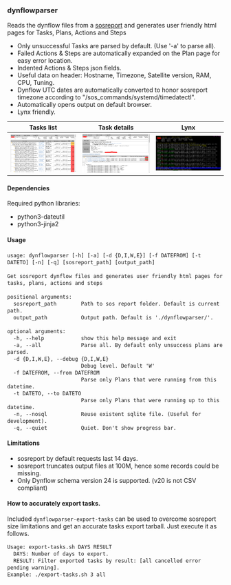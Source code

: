 ### dynflowparser
Reads the dynflow files from a [sosreport](https://github.com/sosreport/sos) and generates user friendly html pages for Tasks, Plans, Actions and Steps

- Only unsuccessful Tasks are parsed by default. (Use '-a' to parse all).
- Failed Actions & Steps are automatically expanded on the Plan page for easy error location.
- Indented Actions & Steps json fields.
- Useful data on header: Hostname, Timezone, Satellite version, RAM, CPU, Tuning.
- Dynflow UTC dates are automatically converted to honor sosreport timezone according to "/sos_commands/systemd/timedatectl".
- Automatically opens output on default browser.
- Lynx friendly.

| Tasks list | Task details | Lynx |
| --- | --- | --- |
| ![](https://raw.githubusercontent.com/pafernanr/dynflowparser/refs/heads/main/docs/files/_screenshot1.png) | ![](https://raw.githubusercontent.com/pafernanr/dynflowparser/refs/heads/main/docs/files/_screenshot2.png) | ![](https://raw.githubusercontent.com/pafernanr/dynflowparser/refs/heads/main/docs/files/_screenshot3.png) |

#### Dependencies
Required python libraries:
- python3-dateutil
- python3-jinja2

#### Usage 
~~~
usage: dynflowparser [-h] [-a] [-d {D,I,W,E}] [-f DATEFROM] [-t DATETO] [-n] [-q] [sosreport_path] [output_path]

Get sosreport dynflow files and generates user friendly html pages for tasks, plans, actions and steps

positional arguments:
  sosreport_path        Path to sos report folder. Default is current path.
  output_path           Output path. Default is './dynflowparser/'.

optional arguments:
  -h, --help            show this help message and exit
  -a, --all             Parse all. By default only unsuccess plans are parsed.
  -d {D,I,W,E}, --debug {D,I,W,E}
                        Debug level. Default 'W'
  -f DATEFROM, --from DATEFROM
                        Parse only Plans that were running from this datetime.
  -t DATETO, --to DATETO
                        Parse only Plans that were running up to this datetime.
  -n, --nosql           Reuse existent sqlite file. (Useful for development).
  -q, --quiet           Quiet. Don't show progress bar.
~~~ 

#### Limitations
- sosreport by default requests last 14 days.
- sosreport truncates output files at 100M, hence some records could be missing.
- Only Dynflow schema version 24 is supported. (v20 is not CSV compliant)

#### How to accurately export tasks.
Included `dynflowparser-export-tasks` can be used to overcome sosreport size limitations and get an accurate tasks export tarball. Just execute it as follows.
~~~
Usage: export-tasks.sh DAYS RESULT
  DAYS: Number of days to export.
  RESULT: Filter exported tasks by result: [all cancelled error pending warning].
Example: ./export-tasks.sh 3 all
~~~


